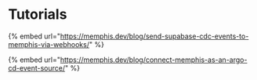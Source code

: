 # Tutorials

{% embed url="https://memphis.dev/blog/send-supabase-cdc-events-to-memphis-via-webhooks/" %}

{% embed url="https://memphis.dev/blog/connect-memphis-as-an-argo-cd-event-source/" %}
